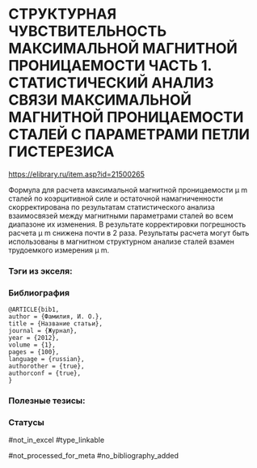 # СТРУКТУРНАЯ ЧУВСТВИТЕЛЬНОСТЬ МАКСИМАЛЬНОЙ МАГНИТНОЙ ПРОНИЦАЕМОСТИ ЧАСТЬ 1. СТАТИСТИЧЕСКИЙ АНАЛИЗ СВЯЗИ МАКСИМАЛЬНОЙ МАГНИТНОЙ ПРОНИЦАЕМОСТИ СТАЛЕЙ С ПАРАМЕТРАМИ ПЕТЛИ ГИСТЕРЕЗИСА

https://elibrary.ru/item.asp?id=21500265

Формула для расчета максимальной магнитной проницаемости µ m сталей по коэрцитивной силе и остаточной намагниченности скорректирована по результатам статистического анализа взаимосвязей между магнитными параметрами сталей во всем диапазоне их изменения. В результате корректировки погрешность расчета µ m снижена почти в 2 раза. Результаты расчета могут быть использованы в магнитном структурном анализе сталей взамен трудоемкого измерения µ m.

### Тэги из экселя:

### Библиография
```
@ARTICLE{bib1,
author = {Фамилия, И. О.},
title = {Название статьи},
journal = {Журнал},
year = {2012},
volume = {1},
pages = {100},
language = {russian},
authorother = {true},
authorconf = {true},
}
```

### Полезные тезисы:

### Статусы
#not_in_excel 
#type_linkable 

#not_processed_for_meta
#no_bibliography_added